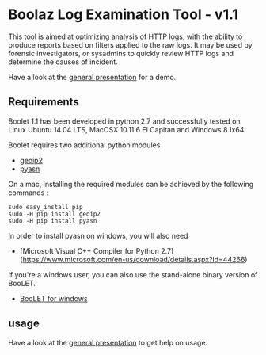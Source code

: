 Boolaz Log Examination Tool - v1.1
==================================

This tool is aimed at optimizing analysis of HTTP logs, with the ability to produce reports based on filters applied to the raw logs.
It may be used by forensic investigators, or sysadmins to quickly review HTTP logs and determine the causes of incident.

Have a look at the [general presentation](https://github.com/boolaz/BooLet/blob/master/README.md) for a demo.

Requirements
------------

Boolet 1.1 has been developed in python 2.7 and successfully tested on Linux Ubuntu 14.04 LTS, MacOSX 10.11.6 El Capitan and Windows 8.1x64

Boolet requires two additional python modules

- [geoip2](https://pypi.python.org/pypi/geoip2)
- [pyasn](https://pypi.python.org/pypi/pyasn)

On a mac, installing the required modules can be achieved by the following commands :

    sudo easy_install pip
    sudo -H pip install geoip2
    sudo -H pip install pyasn

In order to install pyasn on windows, you will also need

- [Microsoft Visual C++ Compiler for Python 2.7] (https://www.microsoft.com/en-us/download/details.aspx?id=44266)

If you're a windows user, you can also use the stand-alone binary version of BooLET.
- [BooLET for windows](https://github.com/boolaz/BooLet/blob/master/booLet_1.1/windows/)

usage
-----

Have a look at the [general presentation](https://github.com/boolaz/BooLet/blob/master/README.md) to get help on usage.
